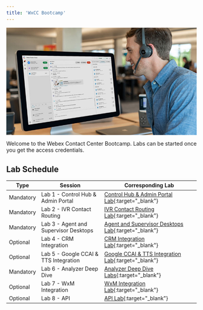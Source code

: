 ```yaml
---
title: 'WxCC Bootcamp'
---
```


<img align="middle" src="../images/12_51_47.jpg" width="1000" />


Welcome to the Webex Contact Center Bootcamp. Labs can be started once you get the access credentials.


## Lab Schedule

Type |Session                                | Corresponding Lab                                                                                      
------|-------------------------------------- | ------------------------------------------------------------------------------------------------------ 
Mandatory | Lab 1 - Control Hub & Admin Portal  | [Control Hub & Admin Portal Lab](CH.md){:target="\_blank"}                               
Mandatory | Lab 2 - IVR Contact Routing         | [IVR Contact Routing Lab](IVR.md){:target="\_blank"}                                      
Mandatory | Lab 3 - Agent and Supervisor Desktops               | [Agent and Supervisor Desktops Lab](AgentSupervisor.md){:target="\_blank"}  
Optional | Lab 4 - CRM Integration                | [CRM Integration Lab](CRM.md){:target="\_blank"}  
Optional | Lab 5 - Google CCAI & TTS Integration                | [Google CCAI & TTS Integration Lab](CCAI.md){:target="\_blank"} 
Mandatory | Lab 6 - Analyzer Deep Dive        | [Analyzer Deep Dive Labs](Analyzer.md){:target="\_blank"}                  
Optional | Lab 7 - WxM Integration               | [WxM Integration Lab](WxM.md){:target="\_blank"}  
Optional | Lab 8 - API                        | [API Lab](APIs.md){:target="\_blank"} 
